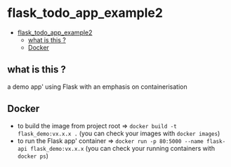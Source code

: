 # flask_todo_app_example2

<!-- TOC -->

- [flask_todo_app_example2](#flask_todo_app_example2)
    - [what is this ?](#what-is-this-)
    - [Docker](#docker)

<!-- /TOC -->

## what is this ?

 a demo app' using Flask with an emphasis on containerisation

## Docker

- to build the image from project root => `docker build -t flask_demo:vx.x.x .` (you can check your images with `docker images`)
- to run the Flask app' container => `docker run -p 80:5000 --name flask-api flask_demo:vx.x.x` (you can check your running containers with `docker ps`)
